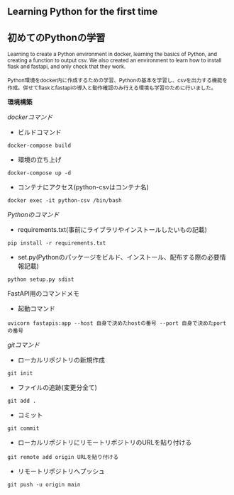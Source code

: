 ## Learning Python for the first time
## 初めてのPythonの学習

<sub> Learning to create a Python environment in docker, learning the basics of Python, and creating a function to output csv. We also created an environment to learn how to install flask and fastapi, and only check that they work. </sub>

<sub> Python環境をdocker内に作成するための学習、Pythonの基本を学習し、csvを出力する機能を作成。併せてflaskとfastapiの導入と動作確認のみ行える環境も学習のために行いました。</sub>

**環境構築**

*dockerコマンド*

* ビルドコマンド
```
docker-compose build
```
* 環境の立ち上げ
```
docker-compose up -d
```
* コンテナにアクセス(python-csvはコンテナ名)
```
docker exec -it python-csv /bin/bash
```

*Pythonのコマンド*

* requirements.txt(事前にライブラリやインストールしたいもの記載)
```
pip install -r requirements.txt
```

* set.py(Pythonのパッケージをビルド、インストール、配布する際の必要情報記載)
```
python setup.py sdist
```

FastAPI用のコマンドメモ
* 起動コマンド
```
uvicorn fastapis:app --host 自身で決めたhostの番号 --port 自身で決めたportの番号 
```

*gitコマンド*

* ローカルリポジトリの新規作成
```
git init
```

* ファイルの追跡(変更分全て)
```
git add .
```

* コミット
```
git commit
```

* ローカルリポジトリにリモートリポジトリのURLを貼り付ける
```
git remote add origin URLを貼り付ける
```

* リモートリポジトリへプッシュ
```
git push -u origin main
```
